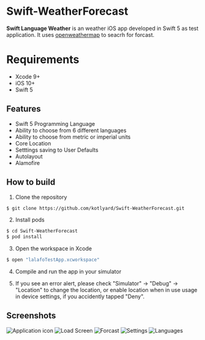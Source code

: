 # Swift-WeatherForecast


**Swift Language Weather** is an weather iOS app developed in Swift 5 as test application. It uses [openweathermap](https://openweathermap.org/api) to seacrh for forcast.


# Requirements

* Xcode 9+
* iOS 10+
* Swift 5


## Features
* Swift 5 Programming Language
* Ability to choose from 6 different languages
* Ability to choose from metric or imperial units
* Core Location
* Setttings saving to User Defaults
* Autolayout
* Alamofire 


## How to build

1) Clone the repository

```bash
$ git clone https://github.com/kotlyard/Swift-WeatherForecast.git
```

2) Install pods

```bash
$ cd Swift-WeatherForecast
$ pod install
```

3) Open the workspace in Xcode

```bash
$ open "lalafoTestApp.xcworkspace"
```
 
4) Compile and run the app in your simulator

5) If you see an error alert, please check "Simulator" -> "Debug" -> "Location" to change the location, or enable location when in use usage in device settings, if you accidently tapped "Deny".


## Screenshots

![Application icon](https://i.ibb.co/QCvJTG7/Screen-Shot-2019-07-01-at-3-18-41-PM.png)
![Load Screen](https://i.ibb.co/CzWF4mb/Screen-Shot-2019-07-01-at-3-37-07-PM.png)
![Forcast](https://i.ibb.co/6NDTYYz/Screen-Shot-2019-07-01-at-3-08-33-PM.png)
![Settings](https://i.ibb.co/jD3mZk2/Screen-Shot-2019-07-01-at-3-08-41-PM.png)
![Languages](https://i.ibb.co/4dvcNDt/Screen-Shot-2019-07-01-at-3-08-48-PM.png)
